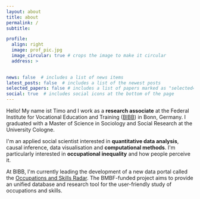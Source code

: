 ```yaml
---
layout: about
title: about
permalink: /
subtitle: 

profile:
  align: right
  image: prof_pic.jpg
  image_circular: true # crops the image to make it circular
  address: >
   

news: false  # includes a list of news items
latest_posts: false  # includes a list of the newest posts
selected_papers: false # includes a list of papers marked as "selected={true}"
social: true  # includes social icons at the bottom of the page
---
```


Hello! My name ist Timo and I work as a **research associate** at the Federal Institute for Vocational Education 
and Training ([BIBB](https://www.bibb.de/)) in Bonn, Germany.
I graduated with a Master of Science in Sociology and Social Research at the University Cologne.

I'm an applied social scientist interested in **quantitative data analysis**, causal inference, data visualisation and 
**computational methods**. 
I'm particularly interested in **occupational inequality** and how people perceive it.

At BIBB, I'm currently leading the development of a new data portal called the [Occupations and Skills Radar](https://www.bibb.de/de/170512.php).
The BMBF-funded project aims to provide an unified database and research tool for the user-friendly study of occupations and skills.
